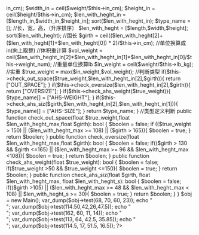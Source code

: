 <?php
class Main
{
    public $weight_num = 250;
    public $in_cm = 2.54;
    public $lb_kg = 0.454;
    public function test(float $length, float $width, float $height, float $weight): array
    {
        //单位换算--》in
        $length_in = ceil($length/$this->in_cm);
        $width_in = ceil($weight/$this->in_cm);
        $height_in = ceil($height/$this->in_cm);
        $len_with_heght_in = [$length_in,$width_in,$height_in];
        sort($len_with_heght_in);
        $type_name = [];
        //长，宽，高，（升序排序）
        $len_with_heght = [$length,$width,$height];
        sort($len_with_heght);
        //围长
        $girth = ceil(($len_with_heght[2]+($len_with_heght[1]+$len_with_heght[0]) * 2)/$this->in_cm);
        //单位换算成in(向上取整)
        //体积重计算
        $vol_weight = ceil($len_with_heght_in[2]*$len_with_heght_in[1]*$len_with_heght_in[0]/$this->weight_num);
        //重量单位换算lb
        $in_weight = ceil($weight/$this->lb_kg);
        //实重
        $true_weight = max($in_weight,$vol_weight);
        //判断类型
        if($this->check_out_space($true_weight,$len_with_heght_in[2],$girth)){
            return ["OUT_SPACE"];
           
        }
        if($this->check_oversize($len_with_heght_in[2],$girth)){
            return ["OVERSIZE"];
        }
        if($this->check_ahs_weight($true_weight)){
            $type_name[] =  ["AHS-WEIGHT"];
        }
        if($this->check_ahs_siz($girth,$len_with_heght_in[2],$len_with_heght_in[1])){
            $type_name[] =  ["AHS-SIZE"];
        }
        return $type_name;
    }
    //类型定义判断    
    public function check_out_space(float $true_weight,float $len_with_heght_max,float $girth): bool
    {
        $boolen = false;
        if (($true_weight > 150) || ($len_with_heght_max >= 108) || ($girth > 165)){
            $boolen = true;
        }
        return $boolen;
    } 
    public function check_oversize(float $len_with_heght_max,float $girth): bool
    {
        $boolen = false;
        if(($girth > 130 && $girth <=165) || ($len_with_heght_max >= 96 && $len_with_heght_max <108)){
            $boolen = true;
        }
        return $boolen;
    }
    public function check_ahs_weight(float $true_weight): bool
    {
        $boolen = false;
        if($true_weight >50 && $true_weight <=150){
            $boolen = true; 
        }
        return $boolen;
    }
    public function check_ahs_siz(float $girth, float $len_with_heght_max, float $len_with_heght_s): bool
    {
        $boolen = false;
        if(($girth >105) || ($len_with_heght_max >= 48 && $len_with_heght_max < 108) || $len_with_heght_s >= 30){
            $boolen = true; 
        }
        return $boolen;
    }

}

$obj = new Main();
var_dump($obj->test(68, 70, 60, 23));
echo "</br>";
var_dump($obj->test(114.50,42,26,47.5));
echo "</br>";
var_dump($obj->test(162, 60, 11, 14));
echo "</br>";
var_dump($obj->test(113, 64, 42.5, 35.85));
echo "</br>";
var_dump($obj->test(114.5, 17, 51.5, 16.5));
?>
